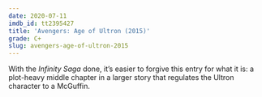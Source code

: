 ```yaml
---
date: 2020-07-11
imdb_id: tt2395427
title: 'Avengers: Age of Ultron (2015)'
grade: C+
slug: avengers-age-of-ultron-2015
---
```


With the _Infinity Saga_ done, it’s easier to forgive this entry for what it is: a plot-heavy middle chapter in a larger story that regulates the Ultron character to a McGuffin.